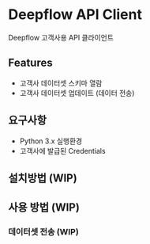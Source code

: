 # Deepflow API Client

Deepflow 고객사용 API 클라이언트

## Features

- 고객사 데이터셋 스키마 열람
- 고객사 데이터셋 업데이트 (데이터 전송)

## 요구사항

- Python 3.x 실행환경
- 고객사에 발급된 Credentials

## 설치방법 (WIP)

## 사용 방법 (WIP)

### 데이터셋 전송 (WIP)

